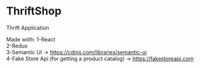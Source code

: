 # ThriftShop
 
Thrift Application

Made wiith:
 1-React<br/>
 2-Redux<br/>
 3-Semantic UI -> https://cdnjs.com/libraries/semantic-ui<br/>
 4-Fake Store Api (for getting a product catalog) -> https://fakestoreapi.com<br/>
